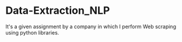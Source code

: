 # Data-Extraction_NLP
It's a given assignment by a company in which I perform Web scraping using python libraries.
